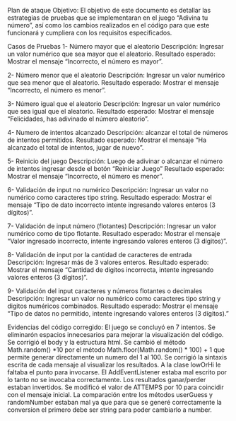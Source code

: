Plan de ataque
Objetivo: El objetivo de este documento es detallar las estrategias de pruebas que se implementaran en el juego “Adivina tu número”, así como los cambios realizados en el código para que este funcionará y cumpliera con los requisitos especificados.


Casos de Pruebas
1- Número mayor que el aleatorio 
Descripción: Ingresar un valor numérico que sea mayor que el aleatorio.
Resultado esperado:  Mostrar el mensaje “Incorrecto, el número es mayor”.

2- Número menor que el aleatorio
Descripción: Ingresar un valor numérico que sea menor que el aleatorio.
Resultado esperado:  Mostrar el mensaje “Incorrecto, el número es menor”.

3- Número igual que el aleatorio
Descripción: Ingresar un valor numérico que sea igual que el aleatorio.
Resultado esperado:  Mostrar el mensaje “Felicidades, has adivinado el número aleatorio”.

4- Numero de intentos alcanzado
Descripción: alcanzar el total de números de intentos permitidos.
Resultado esperado:  Mostrar el mensaje “Ha alcanzado el total de intentos, jugar de nuevo”.

5- Reinicio del juego
Descripción: Luego de adivinar o alcanzar el número de intentos ingresar desde el botón “Reiniciar Juego”
Resultado esperado:  Mostrar el mensaje “Incorrecto, el número es menor”.

6- Validación de input no numérico
Descripción: Ingresar un valor no numérico como caracteres tipo string.
Resultado esperado:  Mostrar el mensaje “Tipo de dato incorrecto intente ingresando valores enteros (3 dígitos)”.

7- Validación de input número (flotantes)
Descripción: Ingresar un valor numérico como de tipo flotante.
Resultado esperado:  Mostrar el mensaje “Valor ingresado incorrecto, intente ingresando valores enteros (3 dígitos)”.

8- Validación de input por la cantidad de caracteres de entrada
Descripción: Ingresar más de 3 valores enteros.
Resultado esperado:  Mostrar el mensaje “Cantidad de dígitos incorrecta, intente ingresando valores enteros (3 dígitos)”.

9- Validación del input caracteres y números flotantes o decimales
Descripción: Ingresar un valor no numérico como caracteres tipo string y digitos numéricos combinados.
Resultado esperado:  Mostrar el mensaje “Tipo de datos no permitido, intente ingresando valores enteros (3 dígitos).”

Evidencias del código corregido:
El juego se concluyó en 7 intentos.
Se eliminarón espacios innecesarios para mejorar la visualización del código.
Se corrigió el body y la estructura html.
Se cambió el método Math.random() *10 por el método Math.floor(Math.random() * 100) + 1 que permite generar directamente un numero del 1 al 100.
Se corrigió la sintaxis escrita de cada mensaje al visualizar los resultados.
A la clase lowOrHi le faltaba el punto para invocarse.
El AddEventListener estaba mal escrito por lo tanto no se invocaba correctamente.
Los resultados ganar/perder estaban invertidos.
Se modificó el valor de ATTEMPS por 10 para coincidir con el mensaje inicial.
La comparación entre los métodos userGuess y randomNumber estaban mal ya que para que se generé correctamente la conversion el primero debe ser string para poder cambiarlo a number.
